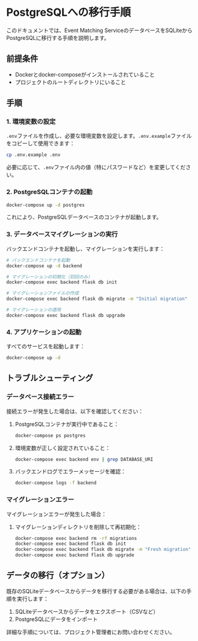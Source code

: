 # PostgreSQLへの移行手順

このドキュメントでは、Event Matching ServiceのデータベースをSQLiteからPostgreSQLに移行する手順を説明します。

## 前提条件

- Dockerとdocker-composeがインストールされていること
- プロジェクトのルートディレクトリにいること

## 手順

### 1. 環境変数の設定

`.env`ファイルを作成し、必要な環境変数を設定します。`.env.example`ファイルをコピーして使用できます：

```bash
cp .env.example .env
```

必要に応じて、`.env`ファイル内の値（特にパスワードなど）を変更してください。

### 2. PostgreSQLコンテナの起動

```bash
docker-compose up -d postgres
```

これにより、PostgreSQLデータベースのコンテナが起動します。

### 3. データベースマイグレーションの実行

バックエンドコンテナを起動し、マイグレーションを実行します：

```bash
# バックエンドコンテナを起動
docker-compose up -d backend

# マイグレーションの初期化（初回のみ）
docker-compose exec backend flask db init

# マイグレーションファイルの作成
docker-compose exec backend flask db migrate -m "Initial migration"

# マイグレーションの適用
docker-compose exec backend flask db upgrade
```

### 4. アプリケーションの起動

すべてのサービスを起動します：

```bash
docker-compose up -d
```

## トラブルシューティング

### データベース接続エラー

接続エラーが発生した場合は、以下を確認してください：

1. PostgreSQLコンテナが実行中であること：
   ```bash
   docker-compose ps postgres
   ```

2. 環境変数が正しく設定されていること：
   ```bash
   docker-compose exec backend env | grep DATABASE_URI
   ```

3. バックエンドログでエラーメッセージを確認：
   ```bash
   docker-compose logs -f backend
   ```

### マイグレーションエラー

マイグレーションエラーが発生した場合：

1. マイグレーションディレクトリを削除して再初期化：
   ```bash
   docker-compose exec backend rm -rf migrations
   docker-compose exec backend flask db init
   docker-compose exec backend flask db migrate -m "Fresh migration"
   docker-compose exec backend flask db upgrade
   ```

## データの移行（オプション）

既存のSQLiteデータベースからデータを移行する必要がある場合は、以下の手順を実行します：

1. SQLiteデータベースからデータをエクスポート（CSVなど）
2. PostgreSQLにデータをインポート

詳細な手順については、プロジェクト管理者にお問い合わせください。 